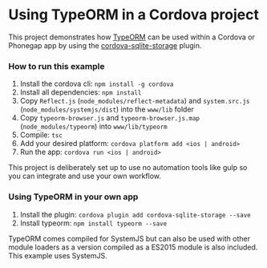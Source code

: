 # Using TypeORM in a Cordova project
This project demonstrates how [TypeORM](https://github.com/typeorm/typeorm) can be used within a Cordova or Phonegap app by using the [cordova-sqlite-storage](https://github.com/litehelpers/Cordova-sqlite-storage) plugin.

### How to run this example
1. Install the cordova cli: `npm install -g cordova`
2. Install all dependencies: `npm install`
3. Copy `Reflect.js` (`node_modules/reflect-metadata`) and `system.src.js` (`node_modules/systemjs/dist`) into the `www/lib` folder
4. Copy `typeorm-browser.js` and `typeorm-browser.js.map` (`node_modules/typeorm`) into `www/lib/typeorm`
5. Compile: `tsc`
6. Add your desired platform: `cordova platform add <ios | android>`
7. Run the app: `cordova run <ios | android>`

This project is deliberately set up to use no automation tools like gulp so you can integrate and use your own workflow.

### Using TypeORM in your own app
1. Install the plugin: `cordova plugin add cordova-sqlite-storage --save`
2. Install typeorm: `npm install typeorm --save`

TypeORM comes compiled for SystemJS but can also be used with other module loaders as a version compiled as a ES2015 module is also included.
This example uses SystemJS.
